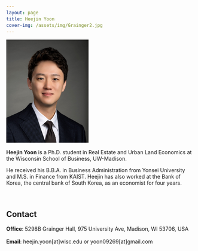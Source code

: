 ```yaml
---
layout: page
title: Heejin Yoon
cover-img: /assets/img/Grainger2.jpg
---
```


<img src= "/assets/img/profile_heejin.jpg" width="220">
<br/>

**Heejin Yoon** is a Ph.D. student in Real Estate and Urban Land Economics at the Wisconsin School of Business, UW-Madison. 

He received his B.B.A. in Business Administration from Yonsei University and M.S. in Finance from KAIST. Heejin has also worked at the Bank of Korea, the central bank of South Korea, as an economist for four years.
<br/><br/><br/>

## Contact

**Office**: 5298B Grainger Hall, 975 University Ave, Madison, WI 53706, USA 
<br/><br/>
**Email**: heejin.yoon[at]wisc.edu or yoon09269[at]gmail.com
